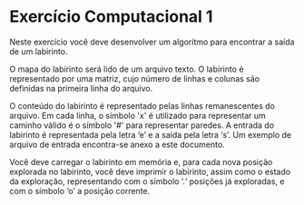 # Exercício Computacional 1

Neste exercício você deve desenvolver um algoritmo para encontrar a saída de um labirinto.

O mapa do labirinto será lido de um arquivo texto. O labirinto é representado por uma matriz, cujo número de linhas e colunas são definidas na primeira linha do arquivo. 

O conteúdo do labirinto é representado pelas linhas remanescentes do arquivo. Em cada linha, o símbolo 'x' é utilizado para representar um caminho válido é o símbolo '#' para representar paredes. A entrada do labirinto é representada pela letra ‘e’ e a saída pela letra ‘s’. Um exemplo de arquivo de entrada encontra-se anexo a este documento.

Você deve carregar o labirinto em memória e, para cada nova posição explorada no labirinto, você deve imprimir o labirinto, assim como o estado da exploração, representando com o símbolo ‘.‘ posições já exploradas, e  com o símbolo ‘o’ a posição corrente.
